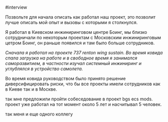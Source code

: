 #interview 

Позвольте для начала описать как работал наш проект, это позволит лучше описать мой опыт и вызовы с которыми я столкнулся.

Я работал в Киевском инжиниринговом центре Боинг, мы близко сотрудничали по некоторым проектам с Московским инжиниринговым цетром Боинг, он раньше появился и там было больше сотрудников.

*Сначала я работал на проекте 737 renton wing sustain. Во время ковида спала загрузка на работе и в свободное время я занимался саморазвитием, в частности изучал системный инжиниринг и углублялся в устройство самолета.* 

Во время ковида руководством было принято решение диверсифицировать риски, что бы все проекты имели сотрудников как в Киеве так и в Москве.

так мне предложили пройти собеседование в проект bgs ecs mods. проект уже работал на тот момент около 5 лет и насчитывал 5 человек.

так меня и еще одного коллегу 